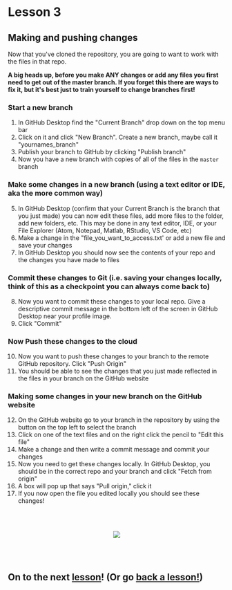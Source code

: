 # Lesson 3

## Making and pushing changes

Now that you've cloned the repository, you are going to want to work with the files in that repo. 

**A big heads up, before you make ANY changes or add any files you first need to get out of the master branch. If you forget this there are ways to fix it, but it's best just to train yourself to change branches first!**

### Start a new branch

1. In GitHub Desktop find the "Current Branch" drop down on the top menu bar
2. Click on it and click "New Branch". Create a new branch, maybe call it "yournames_branch"
3. Publish your branch to GitHub by clicking "Publish branch"
4. Now you have a new branch with copies of all of the files in the `master` branch
### Make some changes in a new branch (using a text editor or IDE, aka the more common way)

5. In GitHub Desktop (confirm that your Current Branch is the branch that you just made) you can now edit these files, add more files to the folder, add new folders, etc. This may be done in any text editor, IDE, or your File Explorer (Atom, Notepad, Matlab, RStudio, VS Code, etc)
6. Make a change in the "file_you_want_to_access.txt' or add a new file and save your changes
7. In GitHub Desktop you should now see the contents of your repo and the changes you have made to files

### Commit these changes to Git (i.e. saving your changes locally, think of this as a checkpoint you can always come back to)
8. Now you want to commit these changes to your local repo. Give a descriptive commit message in the bottom left of the screen in GitHub Desktop near your profile image. 
9. Click "Commit"

### Now Push these changes to the cloud
10. Now you want to push these changes to your branch to the remote GitHub repository. Click "Push Origin"
11. You should be able to see the changes that you just made reflected in the files in your branch on the GitHub website

### Making some changes in your new branch on the GitHub website
12. On the GitHub website go to your branch in the repository by using the button on the top left to select the branch
13. Click on one of the text files and on the right click the pencil to "Edit this file"
14. Make a change and then write a commit message and commit your changes
15. Now you need to get these changes locally. In GitHub Desktop, you should be in the correct repo and your branch and click "Fetch from origin"
16. A box will pop up that says "Pull origin," click it
17. If you now open the file you edited locally you should see these changes!

<br>
<br>

<p align="center">
  <img src="https://cdn.clipart.email/dfce19d5dd38cab91c91171a072957db_confetti-gif-transparent-background-6-gif-images-download_1000-294.gif" />
</p>

<br>
<br>

## On to the next [lesson](https://github.com/NowacekLab/Welcome/blob/master/lesson4.md)! (Or go [back a lesson!](https://github.com/NowacekLab/Welcome/blob/master/lesson2.md))
